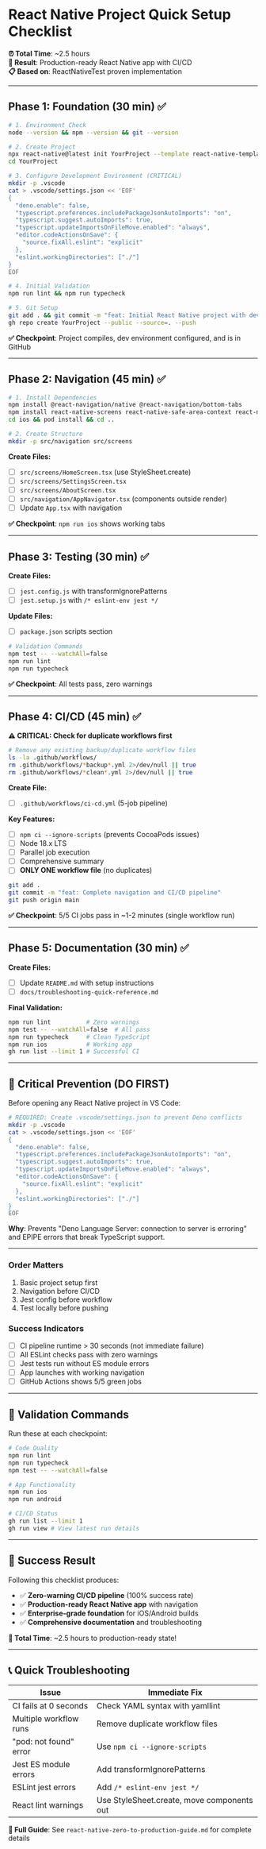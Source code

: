 # React Native Project Quick Setup Checklist

**⏰ Total Time**: ~2.5 hours\
**🎯 Result**: Production-ready React Native app with CI/CD\
**📋 Based on**: ReactNativeTest proven implementation

---

## Phase 1: Foundation (30 min) ✅

```bash
# 1. Environment Check
node --version && npm --version && git --version

# 2. Create Project
npx react-native@latest init YourProject --template react-native-template-typescript
cd YourProject

# 3. Configure Development Environment (CRITICAL)
mkdir -p .vscode
cat > .vscode/settings.json << 'EOF'
{
  "deno.enable": false,
  "typescript.preferences.includePackageJsonAutoImports": "on",
  "typescript.suggest.autoImports": true,
  "typescript.updateImportsOnFileMove.enabled": "always",
  "editor.codeActionsOnSave": {
    "source.fixAll.eslint": "explicit"
  },
  "eslint.workingDirectories": ["./"]
}
EOF

# 4. Initial Validation
npm run lint && npm run typecheck

# 5. Git Setup
git add . && git commit -m "feat: Initial React Native project with dev environment"
gh repo create YourProject --public --source=. --push
```

**✅ Checkpoint**: Project compiles, dev environment configured, and is in GitHub

---

## Phase 2: Navigation (45 min) ✅

```bash
# 1. Install Dependencies
npm install @react-navigation/native @react-navigation/bottom-tabs
npm install react-native-screens react-native-safe-area-context react-native-gesture-handler
cd ios && pod install && cd ..

# 2. Create Structure
mkdir -p src/navigation src/screens
```

**Create Files:**

- [ ] `src/screens/HomeScreen.tsx` (use StyleSheet.create)
- [ ] `src/screens/SettingsScreen.tsx`
- [ ] `src/screens/AboutScreen.tsx`
- [ ] `src/navigation/AppNavigator.tsx` (components outside render)
- [ ] Update `App.tsx` with navigation

**✅ Checkpoint**: `npm run ios` shows working tabs

---

## Phase 3: Testing (30 min) ✅

**Create Files:**

- [ ] `jest.config.js` with transformIgnorePatterns
- [ ] `jest.setup.js` with `/* eslint-env jest */`

**Update Files:**

- [ ] `package.json` scripts section

```bash
# Validation Commands
npm test -- --watchAll=false
npm run lint
npm run typecheck
```

**✅ Checkpoint**: All tests pass, zero warnings

---

## Phase 4: CI/CD (45 min) ✅

**⚠️ CRITICAL: Check for duplicate workflows first**

```bash
# Remove any existing backup/duplicate workflow files
ls -la .github/workflows/
rm .github/workflows/*backup*.yml 2>/dev/null || true
rm .github/workflows/*clean*.yml 2>/dev/null || true
```

**Create File:**

- [ ] `.github/workflows/ci-cd.yml` (5-job pipeline)

**Key Features:**

- [ ] `npm ci --ignore-scripts` (prevents CocoaPods issues)
- [ ] Node 18.x LTS
- [ ] Parallel job execution
- [ ] Comprehensive summary
- [ ] **ONLY ONE workflow file** (no duplicates)

```bash
git add .
git commit -m "feat: Complete navigation and CI/CD pipeline"
git push origin main
```

**✅ Checkpoint**: 5/5 CI jobs pass in ~1-2 minutes (single workflow run)

---

## Phase 5: Documentation (30 min) ✅

**Create Files:**

- [ ] Update `README.md` with setup instructions
- [ ] `docs/troubleshooting-quick-reference.md`

**Final Validation:**

```bash
npm run lint          # Zero warnings
npm test -- --watchAll=false  # All pass
npm run typecheck     # Clean TypeScript
npm run ios           # Working app
gh run list --limit 1 # Successful CI
```

---

## 🚨 Critical Prevention (DO FIRST)

Before opening any React Native project in VS Code:

```bash
# REQUIRED: Create .vscode/settings.json to prevent Deno conflicts
mkdir -p .vscode
cat > .vscode/settings.json << 'EOF'
{
  "deno.enable": false,
  "typescript.preferences.includePackageJsonAutoImports": "on",
  "typescript.suggest.autoImports": true,
  "typescript.updateImportsOnFileMove.enabled": "always",
  "editor.codeActionsOnSave": {
    "source.fixAll.eslint": "explicit"
  },
  "eslint.workingDirectories": ["./"]
}
EOF
```

**Why**: Prevents "Deno Language Server: connection to server is erroring" and EPIPE errors that break TypeScript support.

---

### **Order Matters**

1. Basic project setup first
2. Navigation before CI/CD
3. Jest config before workflow
4. Test locally before pushing

### **Success Indicators**

- [ ] CI pipeline runtime > 30 seconds (not immediate failure)
- [ ] All ESLint checks pass with zero warnings
- [ ] Jest tests run without ES module errors
- [ ] App launches with working navigation
- [ ] GitHub Actions shows 5/5 green jobs

---

## 🎯 **Validation Commands**

Run these at each checkpoint:

```bash
# Code Quality
npm run lint
npm run typecheck
npm test -- --watchAll=false

# App Functionality  
npm run ios
npm run android

# CI/CD Status
gh run list --limit 1
gh run view # View latest run details
```

---

## 🚀 **Success Result**

Following this checklist produces:

- ✅ **Zero-warning CI/CD pipeline** (100% success rate)
- ✅ **Production-ready React Native app** with navigation
- ✅ **Enterprise-grade foundation** for iOS/Android builds
- ✅ **Comprehensive documentation** and troubleshooting

**🎉 Total Time**: ~2.5 hours to production-ready state!

---

## 📞 **Quick Troubleshooting**

| Issue                  | Immediate Fix                              |
| ---------------------- | ------------------------------------------ |
| CI fails at 0 seconds  | Check YAML syntax with yamllint            |
| Multiple workflow runs | Remove duplicate workflow files            |
| "pod: not found" error | Use `npm ci --ignore-scripts`              |
| Jest ES module errors  | Add transformIgnorePatterns                |
| ESLint jest errors     | Add `/* eslint-env jest */`                |
| React lint warnings    | Use StyleSheet.create, move components out |

**🔗 Full Guide**: See `react-native-zero-to-production-guide.md` for complete
details
